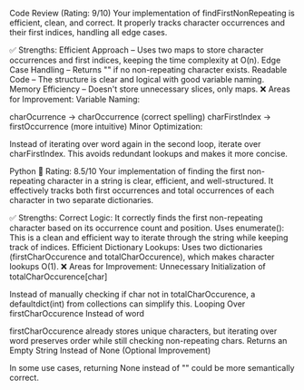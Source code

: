Code Review (Rating: 9/10)
Your implementation of findFirstNonRepeating is efficient, clean, and correct. It properly tracks character occurrences and their first indices, handling all edge cases.

✅ Strengths:
Efficient Approach – Uses two maps to store character occurrences and first indices, keeping the time complexity at O(n).
Edge Case Handling – Returns "" if no non-repeating character exists.
Readable Code – The structure is clear and logical with good variable naming.
Memory Efficiency – Doesn't store unnecessary slices, only maps.
❌ Areas for Improvement:
Variable Naming:

charOcurrence → charOccurrence (correct spelling)
charFirstIndex → firstOccurrence (more intuitive)
Minor Optimization:

Instead of iterating over word again in the second loop, iterate over charFirstIndex.
This avoids redundant lookups and makes it more concise.

Python
🔹 Rating: 8.5/10
Your implementation of finding the first non-repeating character in a string is clear, efficient, and well-structured. It effectively tracks both first occurrences and total occurrences of each character in two separate dictionaries.

✅ Strengths:
Correct Logic:
It correctly finds the first non-repeating character based on its occurrence count and position.
Uses enumerate():
This is a clean and efficient way to iterate through the string while keeping track of indices.
Efficient Dictionary Lookups:
Uses two dictionaries (firstCharOccurence and totalCharOccurence), which makes character lookups O(1).
❌ Areas for Improvement:
Unnecessary Initialization of totalCharOccurence[char]

Instead of manually checking if char not in totalCharOccurence, a defaultdict(int) from collections can simplify this.
Looping Over firstCharOccurence Instead of word

firstCharOccurence already stores unique characters, but iterating over word preserves order while still checking non-repeating chars.
Returns an Empty String Instead of None (Optional Improvement)

In some use cases, returning None instead of "" could be more semantically correct.